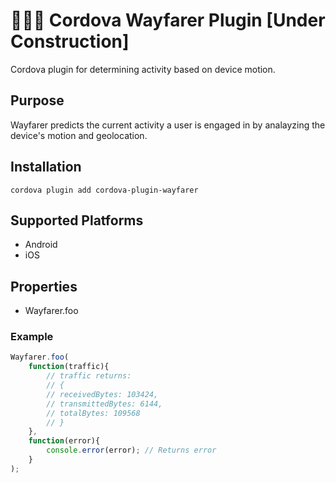 # 🌊⛵🌊 Cordova Wayfarer Plugin [Under Construction]
Cordova plugin for determining activity based on device motion.

## Purpose

Wayfarer predicts the current activity a user is engaged in by analayzing the device's motion and geolocation.

## Installation

    cordova plugin add cordova-plugin-wayfarer

## Supported Platforms

- Android
- iOS
    
## Properties

- Wayfarer.foo

### Example

```js
Wayfarer.foo(
    function(traffic){
        // traffic returns: 
        // {
        // receivedBytes: 103424, 
        // transmittedBytes: 6144, 
        // totalBytes: 109568
        // }
    },
    function(error){
        console.error(error); // Returns error
    }
);
```
